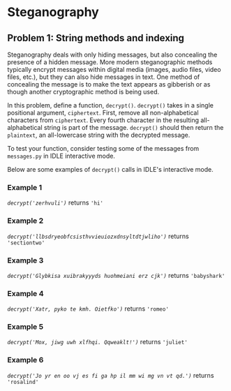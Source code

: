# Steganography

## Problem 1: String methods and indexing

Steganography deals with only hiding messages, but also concealing the presence of a hidden message. More modern steganographic methods typically encrypt messages within digital media (images, audio files, video files, etc.), but they can also hide messages in text. One method of concealing the message is to make the text appears as gibberish or as though another cryptographic method is being used.

In this problem, define a function, `decrypt()`. `decrypt()` takes in a single positional argument, `ciphertext`. First, remove all non-alphabetical characters from `ciphertext`. Every fourth character in the resulting all-alphabetical string is part of the message. `decrypt()` should then return the `plaintext`, an all-lowercase string with the decrypted message.

To test your function, consider testing some of the messages from `messages.py` in IDLE interactive mode.

Below are some examples of `decrypt()` calls in IDLE's interactive mode.

### Example 1
*`decrypt('zerhvuli')`* returns `'hi'`

### Example 2
*`decrypt('llbsdryeobfcsisthvvieuiozxdnsyltdtjwliho')`* returns `'sectiontwo'`

### Example 3
*`decrypt('Glybkisa xuibrakyyyds huohmeiani erz cjk')`* returns `'babyshark'`

### Example 4
*`decrypt('Xatr, pyko te kmh. Oietfko')`* returns `'romeo'`

### Example 5
*`decrypt('Mox, jiwg uwh xlfhqi. Qqweaklt!')`* returns `'juliet'`

### Example 6
*`decrypt('Jo yr en oo vj es fi ga hp il mm wi mg vn vt qd.')`* returns `'rosalind'`
